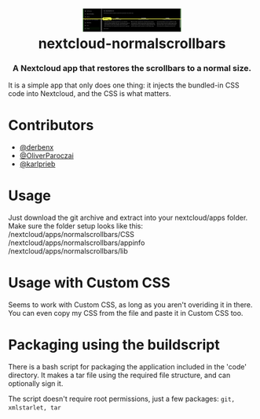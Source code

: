 <h1 align="center">
  <br>
  <a href="https://github.com/derbenx/nextcloud-normalscrollbars"><img src="https://raw.githubusercontent.com/derbenx/nextcloud-normalscrollbars/master/differences.png" alt="derbenx/nextcloud-normalscrollbars logo" width="200"></a>
  <br>nextcloud-normalscrollbars
</h1>
<h3 align="center">
  A Nextcloud app that restores the scrollbars to a normal size.
</h3>

It is a simple app that only does one thing: it injects the bundled-in CSS code into Nextcloud, and the CSS is what matters.

# Contributors
- [@derbenx](https://github.com/derbenx)
- [@OliverParoczai](https://github.com/OliverParoczai)
- [@karlprieb](https://github.com/karlprieb)
# Usage

Just download the git archive and extract into your nextcloud/apps folder. Make sure the folder setup looks like this:
/nextcloud/apps/normalscrollbars/CSS
/nextcloud/apps/normalscrollbars/appinfo
/nextcloud/apps/normalscrollbars/lib

# Usage with Custom CSS

Seems to work with Custom CSS, as long as you aren't overiding it in there. You can even copy my CSS from the file and paste it in Custom CSS too.

# Packaging using the buildscript

There is a bash script for packaging the application included in the 'code' directory. It makes a tar file using the required file structure, and can optionally sign it.

The script doesn't require root permissions, just a few packages: ```git, xmlstarlet, tar```
